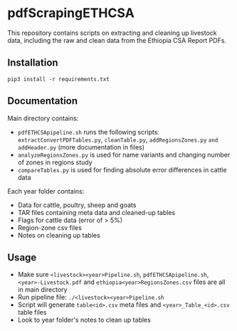 # pdfScrapingETHCSA

This repository contains scripts on extracting and cleaning up livestock data, including the raw and clean data from the Ethiopia CSA Report PDFs.
 
## Installation
`pip3 install -r requirements.txt`

## Documentation
Main directory contains:
* `pdfETHCSApipeline.sh` runs  the following scripts: `extractConvertPDFTables.py`, `cleanTable.py`, `addRegionsZones.py` `and addHeader.py` (more documentation in files)
* `analyzeRegionsZones.py` is used for name variants and changing number of zones in regions study
* `compareTables.py` is used for finding absolute error differences in cattle data

Each year folder contains:
* Data for cattle, poultry, sheep and goats
* TAR files containing meta data and cleaned-up tables
* Flags for cattle data (error of > 5%)
* Region-zone csv files
* Notes on cleaning up tables

## Usage
* Make sure `<livestock><year>Pipeline.sh`, `pdfETHCSApipeline.sh`, `<year>-Livestock.pdf` and `ethiopia<year>RegionsZones.csv` files are all in main directory
* Run pipeline file:
    `./<livestock><year>Pipeline.sh`
* Script will generate `table<id>.csv` meta files and `<year>_Table_<id>.csv` table files
* Look to year folder's notes to clean up tables
